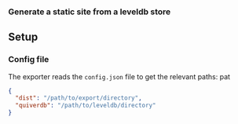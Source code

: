 ### Generate a static site from a leveldb store

## Setup

### Config file

The exporter reads the `config.json` file to get the relevant paths:
pat

```json
{
  "dist": "/path/to/export/directory",
  "quiverdb": "/path/to/leveldb/directory"
}
```
